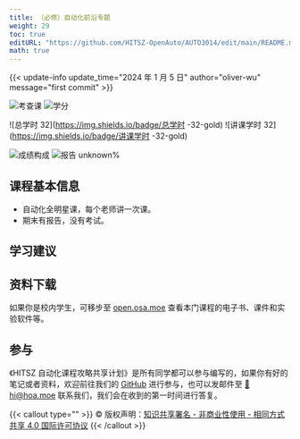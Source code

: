```yaml
---
title: （必修）自动化前沿专题
weight: 29
toc: true
editURL: "https://github.com/HITSZ-OpenAuto/AUTO3014/edit/main/README.md"
math: true
---
```


{{< update-info update_time="2024 年 1 月 5 日" author="oliver-wu" message="first commit" >}}

<div class="img-div hx-mt-4 hx-flex-row hx-justify-start hx-items-center">

![考查课](https://img.shields.io/badge/%E8%80%83%E6%9F%A5%E8%AF%BE-green)
![学分](https://img.shields.io/badge/%E5%AD%A6%E5%88%86-2-moccasin)

![总学时 32](https://img.shields.io/badge/总学时 -32-gold)
![讲课学时 32](https://img.shields.io/badge/讲课学时 -32-gold)

![成绩构成](https://img.shields.io/badge/%E6%88%90%E7%BB%A9%E6%9E%84%E6%88%90-gold)
![报告 unknown%](https://img.shields.io/badge/报告-unknown%25-wheat)


</div>

## 课程基本信息

- 自动化全明星课，每个老师讲一次课。
- 期末有报告，没有考试。

## 学习建议

## 资料下载


如果你是校内学生，可移步至 <a href='https://open.osa.moe/openauto/AUTO3014'>open.osa.moe</a> 查看本门课程的电子书、课件和实验软件等。

## 参与

《HITSZ 自动化课程攻略共享计划》是所有同学都可以参与编写的，如果你有好的笔记或者资料，欢迎前往我们的 [GitHub](https://github.com/HITSZ-OpenAuto) 进行参与，也可以发邮件至 [📮hi@hoa.moe](mailto:hi@hoa.moe) 联系我们，我们会在收到的第一时间进行答复。

{{< callout type="" >}}
  © 版权声明：[知识共享署名 - 非商业性使用 - 相同方式共享 4.0 国际许可协议](https://creativecommons.org/licenses/by-nc-sa/4.0/)
{{< /callout >}}
